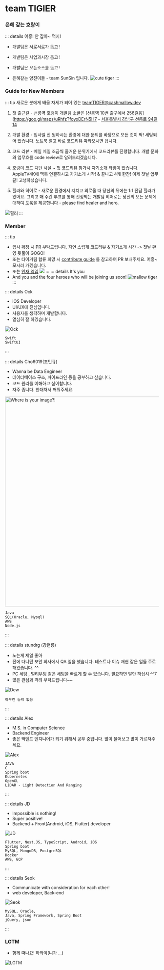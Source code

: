 # team TIGIER
### 은혜 갚는 호랑이
::: details 어흥! 안 잡아~ 먹지!
- 개발팀은 서로서로가 돕고 !
- 개발팀은 사업과시장 돕고 !
- 개발팀은 오픈소스를 돕고 !

- 은혜갚는 양진이들 - team SunSin 입니다.
![cute tiger](/images/tiger-cute.svg)
:::

### Guide for New Members
::: tip 새로운 분에게 배울 자세가 되어 있는 teamTIGER@cashmallow.dev

1. 첫 출근길 - 선릉역 호랭이 개발팀 소굴은 [선릉역 10번 출구에서 256걸음](https://goo.gl/maps/uRhfzTfoyxDErN5H7 - [서울특별시 강남구 선릉로 94길 14](https://goo.gl/maps/uRhfzTfoyxDErN5H7)

2. 개발 환경 - 입사일 전 원하시는 환경에 대한 문의를 바탕으로 모든 것이 딱! 세팅되어 있습니다. 노트북 열고 바로 코드리뷰 따라오시면 됩니다.

3. 코드 리뷰 - 메일 메일 조금씩 즐거운 분위기에서 코드리뷰를 진행합니다. 개발 문화와 업무흐름 code review로 알려드리겠습니다.

4. 호랑이 코드 치던 시설 ~ 첫 코드리뷰 참가시 자기소개 타임이 있습니다. AppleTV4K에 맥북 연결하시고 자기소개 시작! & 끝나고 4케 한잔! 이제 첫날 업무 끝! 고생하셨습니다.

5. 힐러와 히어로 - 새로운 환경에서 지치고 외로울 때 당신의 뒤에는 1:1 전담 힐러가 있어요. 그리고 매 주간 투표를 통해 선정되는 개발팀 히어로는 당신의 모든 문제에 대하여 도움을 제공합니다 - please find healer and hero.

![힐러](https://mblogthumb-phinf.pstatic.net/20160410_240/dldbdgml99_1460288270630thoD3_PNG/%BF%C0%B9%F6%BF%F6%C4%A1-%C8%FA%B7%AF-%C6%F7%BD%BA%C6%C3-%BD%E6%B3%D7%C0%CF.png?type=w2)
:::

### Member
::: tip
- 입사 확정 시 PR 부탁드립니다. 자연 스럽게 코드리뷰 & 자기소개 시간 -> 첫날 환영 뒷풀이 GOGO!
- 또는 타이거팀 합류 희망 시 [contribute guide](https://github.com/oss-cashmallow/oss-cashmallow.github.io#contribute-guide) 를 참고하여 PR 보내주세요. 어흥~ 모시러 가겠습니다.
- 또는 [인재 영입](team/recruit/)
![](https://user-images.githubusercontent.com/120996497/209473626-12d63987-9357-4f0a-94a9-35392d4f8869.png)
:::
::: details <Badge type="warning" text="backend" vertical="top" /> <Badge type="tip" text="frontend" vertical="top" /> It's you
- And you and the four heroes who will be joining us soon!
![mallow tiger](/images/tiger-slamdunk/tiger-slamdunk.006.jpeg)
:::

::: details Ock <Badge type="tip" text="iOS" vertical="top" />
- iOS Developer
- UI/UX에 진심입니다.
- 사용자를 생각하며 개발합니다.
- 열심히 잘 하겠습니다.

![Ock](/images/tiger-slamdunk/tiger-slamdunk.005.jpeg)
```
Swift
SwiftUI
```
:::

::: details Cho6019(조민규) <Badge type="tip" text="Data" vertical="top" /> <Badge type="warning" text="backend" vertical="top" />
- Wanna be Data Engineer
- 데이터베이스 구조, 파이프라인 등을 공부하고 싶습니다.
- 코드 원리를 이해하고 싶어합니다.
- 자주 좁니다. 한대쳐서 깨워주세요.

<img src='/images/cho-profile.png' alt="Where is your image?!" width='684' style="height: auto;" />

<!-- ![Where is your image?!](/images/cho-profile.png) -->
```
Java
SQL(Oracle, Mysql)
AWS
Node.js
```
:::

::: details stundrg (강현룡) <Badge type="warning" text="backend" vertical="top" />
- 노는게 제일 좋아
- 전에 다니던 보안 회사에서 QA 일을 했습니다. 테스트나 이슈 재현 같은 일들 주로 해왔습니다. ^^
- PC 세팅 , 멀티부팅 같은 세팅을 빠르게 할 수 있습니다. 필요하면 말만 하십셔 ^^7
- 많은 관심과 격려 부탁드립니다~~

![Dew](/images/Devil9.png)
```
아무런 능력 없음
```
:::

::: details Alex <Badge type="warning" text="backend" vertical="top" />
- M.S. in Computer Science
- Backend Engineer
- 좋은 백엔드 엔지니어가 되기 위해서 공부 중입니다. 많이 물어보고 많이 가르쳐주세요.

![Alex](/images/tiger-slamdunk/tiger-slamdunk.004.jpeg)
```
JAVA
C
Spring boot
Kubernetes
OpenGL
LiDAR - Light Detection And Ranging
```
:::

::: details JD <Badge type="tip" text="frontend" vertical="top" /> <Badge type="warning" text="backend" vertical="top" />
- Impossible is nothing!
- Super positive!
- Backend + Front(Android, iOS, Flutter) developer

![JD](/images/tiger-slamdunk/tiger-slamdunk.003.jpeg)
```
Flutter, Nest.JS, TypeScript, Android, iOS
Spring boot
MySQL, MongoDB, PostgreSQL
Docker
AWS, GCP
```
:::

::: details Seok <Badge type="tip" text="web developer, Backend Engineer" vertical="top" />
- Communicate with consideration for each other!
- web developer, Back-end

![Seok](/images/tiger-slamdunk/tiger-slamdunk.001.jpeg)
```
MySQL, Oracle, 
Java, Spring Framework, Spring Boot
jQuery, json

```
:::

### LGTM
- 함께 떠나요! 하와이(니가 ...)

![LGTM](https://i.lgtm.fun/28py.png)

<CaptionedImage src="/images/tiger-cute.svg" caption="Caption Example"></CaptionedImage>
